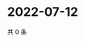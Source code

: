 # 2022-07-12

共 0 条

<!-- BEGIN WEIBO -->
<!-- 最后更新时间 Tue Jul 12 2022 20:39:37 GMT+0800 (China Standard Time) -->

<!-- END WEIBO -->
